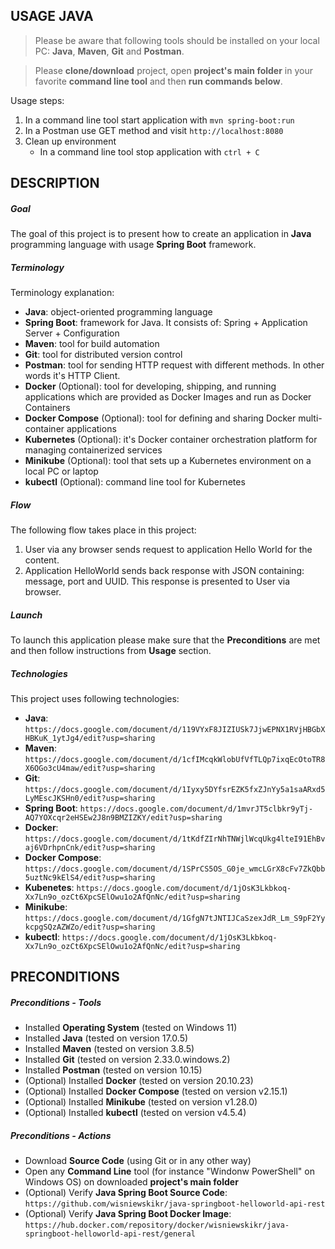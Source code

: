 USAGE JAVA
----------

> Please be aware that following tools should be installed on your local PC: **Java**, **Maven**, **Git** and **Postman**. 

> Please **clone/download** project, open **project's main folder** in your favorite **command line tool** and then **run commands below**. 

Usage steps:
1. In a command line tool start application with `mvn spring-boot:run`
2. In a Postman use GET method and visit `http://localhost:8080`
3. Clean up environment 
     * In a command line tool stop application with `ctrl + C`


DESCRIPTION
-----------

##### Goal
The goal of this project is to present how to create an application in **Java** programming language with usage **Spring Boot** framework.

##### Terminology
Terminology explanation:
* **Java**: object-oriented programming language
* **Spring Boot**: framework for Java. It consists of: Spring + Application Server + Configuration
* **Maven**: tool for build automation
* **Git**: tool for distributed version control
* **Postman**: tool for sending HTTP request with different methods. In other words it's HTTP Client. 
* **Docker** (Optional): tool for developing, shipping, and running applications which are provided as Docker Images and run as Docker Containers
* **Docker Compose** (Optional): tool for defining and sharing Docker multi-container applications
* **Kubernetes** (Optional): it's Docker container orchestration platform for managing containerized services
* **Minikube** (Optional): tool that sets up a Kubernetes environment on a local PC or laptop
* **kubectl** (Optional): command line tool for Kubernetes

##### Flow
The following flow takes place in this project:
1. User via any browser sends request to application Hello World for the content.
1. Application HelloWorld sends back response with JSON containing: message, port and UUID. This response is presented to User via browser.

##### Launch
To launch this application please make sure that the **Preconditions** are met and then follow instructions from **Usage** section.

##### Technologies
This project uses following technologies:
* **Java**: `https://docs.google.com/document/d/119VYxF8JIZIUSk7JjwEPNX1RVjHBGbXHBKuK_1ytJg4/edit?usp=sharing`
* **Maven**: `https://docs.google.com/document/d/1cfIMcqkWlobUfVfTLQp7ixqEcOtoTR8X6OGo3cU4maw/edit?usp=sharing`
* **Git**: `https://docs.google.com/document/d/1Iyxy5DYfsrEZK5fxZJnYy5a1saARxd5LyMEscJKSHn0/edit?usp=sharing`
* **Spring Boot**: `https://docs.google.com/document/d/1mvrJT5clbkr9yTj-AQ7YOXcqr2eHSEw2J8n9BMZIZKY/edit?usp=sharing`
* **Docker**: `https://docs.google.com/document/d/1tKdfZIrNhTNWjlWcqUkg4lteI91EhBvaj6VDrhpnCnk/edit?usp=sharing`
* **Docker Compose**: `https://docs.google.com/document/d/1SPrCS5OS_G0je_wmcLGrX8cFv7ZkQbb5uztNc9kElS4/edit?usp=sharing`
* **Kubenetes**: `https://docs.google.com/document/d/1jOsK3Lkbkoq-Xx7Ln9o_ozCt6XpcSElOwu1o2AfQnNc/edit?usp=sharing`
* **Minikube**: `https://docs.google.com/document/d/1GfgN7tJNTIJCaSzexJdR_Lm_S9pF2YykcpgSQzAZWZo/edit?usp=sharing`
* **kubectl**: `https://docs.google.com/document/d/1jOsK3Lkbkoq-Xx7Ln9o_ozCt6XpcSElOwu1o2AfQnNc/edit?usp=sharing`


PRECONDITIONS
-------------

##### Preconditions - Tools
* Installed **Operating System** (tested on Windows 11)
* Installed **Java** (tested on version 17.0.5)
* Installed **Maven** (tested on version 3.8.5)
* Installed **Git** (tested on version 2.33.0.windows.2)
* Installed **Postman** (tested on version 10.15)
* (Optional) Installed **Docker** (tested on version 20.10.23)
* (Optional) Installed **Docker Compose** (tested on version v2.15.1)
* (Optional) Installed **Minikube** (tested on version v1.28.0)
* (Optional) Installed **kubectl** (tested on version v4.5.4)


##### Preconditions - Actions
* Download **Source Code** (using Git or in any other way) 
* Open any **Command Line** tool (for instance "Windonw PowerShell" on Windows OS) on downloaded **project's main folder**
* (Optional) Verify **Java Spring Boot Source Code**: `https://github.com/wisniewskikr/java-springboot-helloworld-api-rest`
* (Optional) Verify **Java Spring Boot Docker Image**: `https://hub.docker.com/repository/docker/wisniewskikr/java-springboot-helloworld-api-rest/general`